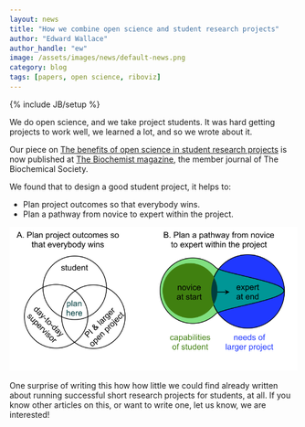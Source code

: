 ```yaml
---
layout: news
title: "How we combine open science and student research projects"
author: "Edward Wallace"
author_handle: "ew"
image: /assets/images/news/default-news.png
category: blog
tags: [papers, open science, riboviz]
---
```

{% include JB/setup %}


We do open science, and we take project students.
It was hard getting projects to work well, we learned a lot, and so we wrote about it.

Our piece on [The benefits of open science in student research projects](/papers/paper/open-student-projects) 
is now published at [The Biochemist magazine](https://portlandpress.com/biochemist/Ahead-of-Issue-articles), the member journal of The Biochemical Society.


We found that to design a good student project, it helps to:

- Plan project outcomes so that everybody wins. 
- Plan a pathway from novice to expert within the project.
 
![How to design a good student project.](/assets/images/blog/open_science_projects_figure_EW_2021-10-12.svg)

One surprise of writing this how how little we could find already written about running successful short research projects for students, at all.
If you know other articles on this, or want to write one, let us know, we are interested!
